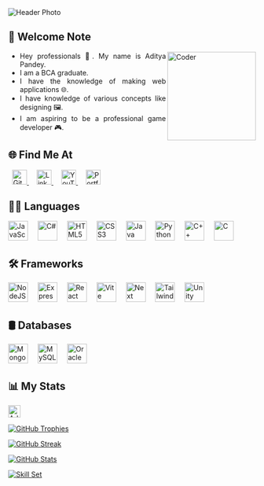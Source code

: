 <img src="https://media.licdn.com/dms/image/v2/D5616AQGfVKHAzREljw/profile-displaybackgroundimage-shrink_350_1400/profile-displaybackgroundimage-shrink_350_1400/0/1729174017404?e=1734566400&v=beta&t=u-08FC7oG_hmgF32rDs1MqQlBrJVbghKj0Ibm3hdOGY" alt="Header Photo" />
<!-- <h1 align="center">Aditya Pandey 👋</h1> -->

<!-- <div align="center">
	<img src="https://aditya-pandey.vercel.app/assets/pfp-DFfy38AP.png" height="200" />
<p> <img src="https://visitor-badge.laobi.icu/badge?page_id=PandeyAdi-GZ.Aditya-Pandey" height="30" /> </p>
	<p> <img src="https://komarev.com/ghpvc/?username=AdiPGHub&label=Profile%20views&color=0e75b6&style=flat" alt="AdiPGHub" height="25" /> </p>
	<br />
</div> -->

<h2 align="justify">👋 Welcome Note</h2>
<!-- <img align="right" src="https://cdn.dribbble.com/users/1162077/screenshots/3848914/programmer.gif" alt="Coder" width="180" /> -->
<!-- <img align="right" src="https://physicsgurukul.com/wp-content/uploads/2019/02/character.gif" alt="Coder" width="180" /> -->
<img align="right" src="https://images.squarespace-cdn.com/content/v1/5769fc401b631bab1addb2ab/1541580611624-TE64QGKRJG8SWAIUS7NS/ke17ZwdGBToddI8pDm48kPoswlzjSVMM-SxOp7CV59BZw-zPPgdn4jUwVcJE1ZvWQUxwkmyExglNqGp0IvTJZamWLI2zvYWH8K3-s_4yszcp2ryTI0HqTOaaUohrI8PI6FXy8c9PWtBlqAVlUS5izpdcIXDZqDYvprRqZ29Pw0o/coding-freak.gif" alt="Coder" width="180" />
<div align="justify">
	<ul>
		<li>Hey professionals 👋. My name is Aditya Pandey.</li>
		<li>I am a BCA graduate.</li>
		<li>I have the knowledge of making web applications 🌐.</li>
		<li>I have knowledge of various concepts like designing 🖼️.</li>
		<li>I am aspiring to be a professional game developer 🎮.</li>
	</ul>
</div>

<h2>🌐 Find Me At</h2>
<div>
	<a href="https://github.com/PandeyAdi-GZ" style="margin: 0 0.5rem" target="_blank">
		<img src="https://img.shields.io/static/v1?logo=github&label=&message=GitHub&logoColor=white&labelColor=000000&color=252525&style=for-the-badge" height="30" alt="GitHub" />
		<!-- <img src="https://i.postimg.cc/JhTcntfM/github.png" height="100" alt="GitHub" /> -->
	</a>
	<a href="https://www.linkedin.com/in/adipandey160903" style="margin: 0 0.5rem" target="_blank">
		<img src="https://img.shields.io/static/v1?logo=linkedin&label=&message=LinkedIn&logoColor=white&labelColor=0274b3&color=239ae3&style=for-the-badge" height="30" alt="LinkedIn" />
		<!-- <img src="https://upload.wikimedia.org/wikipedia/commons/c/ca/LinkedIn_logo_initials.png" height="100" alt="LinkedIn" /> -->
	</a>
	<a href="https://www.youtube.com/@GameZonedYT" style="margin: 0 0.5rem" target="_blank">
		<img src="https://img.shields.io/static/v1?logo=youtube&label=&message=YouTube&logoColor=white&labelColor=c70000&color=ff0000&style=for-the-badge" height="30" alt="YouTube" />
		<!-- <img src="https://upload.wikimedia.org/wikipedia/commons/0/09/YouTube_full-color_icon_%282017%29.svg" height="100" alt="YouTube" /> -->
	</a>
	<a href="https://aditya-pandey.vercel.app" style="margin: 0 0.5rem" target="_blank">
		<img src="https://img.shields.io/static/v1?logo=about.me&label=&message=Portfolio&logoColor=black&labelColor=FFA500&color=E5FF47&style=for-the-badge" height="30" alt="Portfolio" />
		<!-- <img src="https://i.postimg.cc/P5RZzv06/logo.png" height="100" alt="Portfolio" /> -->
	</a>
</div>

<h2 align="justify">🧑‍💻 Languages</h2>
<div align="left">
	<img src="https://cdn.jsdelivr.net/gh/devicons/devicon/icons/javascript/javascript-original.svg" height="40" alt="JavaScript" />
	<img width="12" />
	<img src="https://cdn.jsdelivr.net/gh/devicons/devicon/icons/csharp/csharp-original.svg" height="40" alt="C#" />
	<img width="12" />
	<img src="https://cdn.jsdelivr.net/gh/devicons/devicon/icons/html5/html5-original.svg" height="40" alt="HTML5" />
	<img width="12" />
	<img src="https://cdn.jsdelivr.net/gh/devicons/devicon/icons/css3/css3-original.svg" height="40" alt="CSS3" />
	<img width="12" />
	<img src="https://cdn.jsdelivr.net/gh/devicons/devicon/icons/java/java-original.svg" height="40" alt="Java" />
	<img width="12" />
	<img src="https://cdn.jsdelivr.net/gh/devicons/devicon/icons/python/python-original.svg" height="40" alt="Python" />
	<img width="12" />
	<img src="https://cdn.jsdelivr.net/gh/devicons/devicon/icons/cplusplus/cplusplus-original.svg" height="40" alt="C++" />
	<img width="12" />
	<img src="https://cdn.jsdelivr.net/gh/devicons/devicon/icons/c/c-original.svg" height="40" alt="C" />
	<img width="12" />
	<!-- <img src="https://cdn.jsdelivr.net/gh/devicons/devicon/icons/dart/dart-original.svg" height="40" alt="Dart" />
	<img width="12" /> -->
</div>

<h2 align="justify">🛠 Frameworks</h2>
<div align="justify">
	<img src="https://cdn.jsdelivr.net/gh/devicons/devicon/icons/nodejs/nodejs-original.svg" height="40" alt="NodeJS" />
	<img width="12" />
	<img src="https://cdn.jsdelivr.net/gh/devicons/devicon/icons/express/express-original.svg" height="40" alt="Express" />
	<img width="12" />
	<img src="https://cdn.jsdelivr.net/gh/devicons/devicon/icons/react/react-original.svg" height="40" alt="React" />
	<img width="12" />
	<img src="https://cdn.jsdelivr.net/gh/devicons/devicon/icons/vitejs/vitejs-original.svg" height="40" alt="Vite" />
	<img width="12" />
	<!-- <img src="https://cdn.jsdelivr.net/gh/devicons/devicon/icons/flutter/flutter-original.svg" height="40" alt="Flutter" />
	<img width="12" /> -->
	<img src="https://cdn.jsdelivr.net/gh/devicons/devicon/icons/nextjs/nextjs-original.svg" height="40" alt="Next" />
	<img width="12" />
	<img src="https://cdn.jsdelivr.net/gh/devicons/devicon/icons/tailwindcss/tailwindcss-original.svg" height="40" alt="Tailwind" />
	<img width="12" />
	<img src="https://cdn.jsdelivr.net/gh/devicons/devicon/icons/unity/unity-original.svg" height="40" alt="Unity" />
	<img width="12" />
</div>

<h2 align="justify">🛢 Databases</h2>
<div align="justify">
	<img src="https://cdn.jsdelivr.net/gh/devicons/devicon/icons/mongodb/mongodb-original.svg" height="40" alt="MongoDB" />
	<img width="12" />
	<img src="https://cdn.jsdelivr.net/gh/devicons/devicon/icons/mysql/mysql-original.svg" height="40" alt="MySQL" />
	<img width="12" />
	<img src="https://cdn.jsdelivr.net/gh/devicons/devicon/icons/oracle/oracle-original.svg" height="40" alt="Oracle" />
	<img width="12" />
</div>

<h2 align="justify">📊 My Stats</h2>
<div align="justify">
	<p> <img src="https://komarev.com/ghpvc/?username=AdiPGHub&label=Profile%20views&color=0e75b6&style=flat" alt="AdiPGHub" height="25" /> </p>
	<p>
		<a href="https://github.com/ryo-ma/github-profile-trophy">
			<img src="https://github-profile-trophy.vercel.app/?username=AdiPGHub&theme=monokai&bg_color=151515&margin-w=15" alt="GitHub Trophies" />
		</a>
	</p>
	<p>
		<a href="https://git.io/streak-stats">
			<img src="https://streak-stats.demolab.com?user=AdiPGHub&theme=dark&border_radius=10&date_format=j%20M%5B%20Y%5D" alt="GitHub Streak" />
		</a>
	</p>
	<p>
		<a href="https://github.com/anuraghazra/github-readme-stats">
			<img src="https://github-readme-stats.vercel.app/api?username=AdiPGHub&theme=gruvbox&bg_color=151515&show_icons=true&locale=en" alt="GitHub Stats" />
		</a>
	</p>
	<p>
		<a href="https://github.com/anuraghazra/github-readme-stats">
			<img
				src="https://github-readme-stats.vercel.app/api/top-langs?username=AdiPGHub&exclude_repo=Health-Elevator&theme=monokai&title_color=fff&bg_color=151515&show_icons=true&locale=en&layout=compact"
				alt="Skill Set"
			/>
		</a>
	</p>
</div>



<!--
**AdiPGHub/AdiPGHub** is a ✨ _special_ ✨ repository because its `README.md` (this file) appears on your GitHub profile.

Here are some ideas to get you started:

- 🔭 I’m currently working on ...
- 🌱 I’m currently learning ...
- 👯 I’m looking to collaborate on ...
- 🤔 I’m looking for help with ...
- 💬 Ask me about ...
- 📫 How to reach me: ...
- 😄 Pronouns: ...
- ⚡ Fun fact: ...
-->
